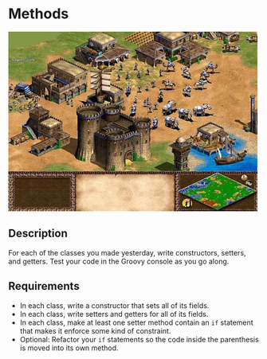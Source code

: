# Methods

![screenshot](screenshot.jpg)

## Description

For each of the classes you made yesterday, write constructors, setters, and getters. Test your code in the Groovy console as you go along.

## Requirements

* In each class, write a constructor that sets all of its fields.
* In each class, write setters and getters for all of its fields.
* In each class, make at least one setter method contain an `if` statement that makes it enforce some kind of constraint.
* Optional: Refactor your `if` statements so the code inside the parenthesis is moved into its own method.
